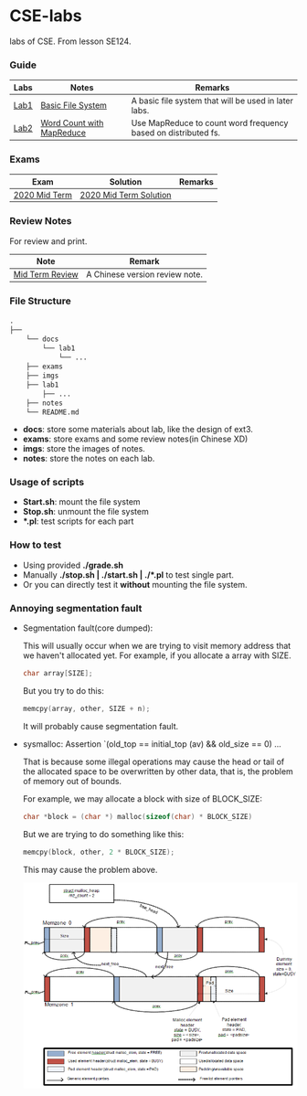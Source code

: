 # CSE-labs

labs of CSE. From lesson SE124. 

### Guide

| Labs           | Notes                                        | Remarks                                                      |
| -------------- | -------------------------------------------- | ------------------------------------------------------------ |
| [Lab1](./lab1) | [Basic File System](./notes/Lab1.md)         | A basic file system that will be used in later labs.         |
| [Lab2](./lab2) | [Word Count with MapReduce](./notes/Lab2.md) | Use MapReduce to count word frequency based on distributed fs. |

### Exams

| Exam        | Solution                                        | Remarks                                                      |
| -------------- | -------------------------------------------- | ------------------------------------------------------------ |
| [2020 Mid Term](./exams/2020-CSE-midterm.pdf) | [2020 Mid Term Solution](./exams/2020-CSE-midterm-sol.pdf)         |          |

### Review Notes

For review and print.

| Note      | Remark                                        |
| -------------- | -------------------------------------------- |
| [Mid Term Review](./exams/review_notes) | A Chinese version review note.|         

### File Structure

```
.
├── 
	└── docs
		└── lab1
        	└── ...
	├── exams
	├── imgs
	├── lab1
    	├── ...
	├── notes
	└── README.md
```

+ **docs**: store some materials about lab, like the design of ext3.
+ **exams**: store exams and some review notes(in Chinese XD)
+ **imgs**: store the images of notes.
+ **notes**: store the notes on each lab.

### Usage of scripts

+ **Start.sh**: mount the file system
+ **Stop.sh**: unmount the file system
+ **\*.pl**: test scripts for each part

### How to test

+ Using provided **./grade.sh**
+ Manually **./stop.sh | ./start.sh | ./*.pl** to test single part.
+ Or you can directly test it **without** mounting the file system.

### Annoying segmentation fault

+ Segmentation fault(core dumped):

  This will usually occur when we are trying to visit memory address that we haven't allocated yet. For example, if you allocate a array with SIZE.

  ```c++
  char array[SIZE];
  ```

  But you try to do this:

  ```c++
  memcpy(array, other, SIZE + n);
  ```

  It will probably cause segmentation fault.

+ sysmalloc: Assertion `(old_top == initial_top (av) && old_size == 0) ...

  That is because some illegal operations may cause the head or tail of the allocated space to be overwritten by other data, that is, the problem of memory out of bounds.
  
  For example, we may allocate a block with size of BLOCK_SIZE: 
  
  ```c++
  char *block = (char *) malloc(sizeof(char) * BLOCK_SIZE)
  ```
  
  But we are trying to do something like this: 
  
  ``` c++
  memcpy(block, other, 2 * BLOCK_SIZE);
  ```
  
  This may cause the problem above.
  
  ![image](./imgs/malloc_heap.png)
